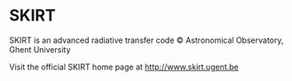 SKIRT
=====

SKIRT is an advanced radiative transfer code  © Astronomical Observatory, Ghent University 

Visit the official SKIRT home page at http://www.skirt.ugent.be
